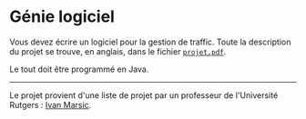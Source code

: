 # Génie logiciel

Vous devez écrire un logiciel pour la gestion de traffic. Toute la description
du projet se trouve, en anglais, dans le fichier [`projet.pdf`](projet.pdf).

Le tout doit être programmé en Java.

---

Le projet provient d'une liste de projet par un professeur de l'Université
Rutgers : [Ivan Marsic](//eceweb1.rutgers.edu/~marsic).
